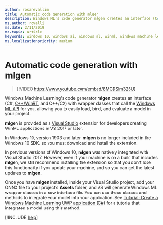 ```yaml
---
author: rosanevallim
title: Automatic code generation with mlgen
description: Windows ML's code generator mlgen creates an interface (C#, C++/WinRT, and C++/CX) that allows you to easily load, bind, and evaluate a model in your app.
ms.author: rovalli
ms.date: 2/11/2019
ms.topic: article
keywords: windows 10, windows ai, windows ml, winml, windows machine learning
ms.localizationpriority: medium
---
```


# Automatic code generation with mlgen

> [!VIDEO https://www.youtube.com/embed/8MCDSlm326U]

Windows Machine Learning's code generator **mlgen** creates an interface (C#, [C++/WinRT](https://docs.microsoft.com/windows/uwp/cpp-and-winrt-apis/), and C++/CX) with wrapper classes that call the [Windows ML API](https://docs.microsoft.com/uwp/api/windows.ai.machinelearning) for you, allowing you to easily load, bind, and evaluate a model in your project.

**mlgen** is provided as a [Visual Studio](https://visualstudio.microsoft.com/downloads/) extension for developers creating WinML applications in VS 2017 or later.

In Windows 10, version 1903 and later, **mlgen** is no longer included in the Windows 10 SDK, so you must download and install the [extension](https://marketplace.visualstudio.com/items?itemName=WinML.mlgen).

In previous versions of Windows 10, **mlgen** was natively integrated with Visual Studio 2017. However, even if your machine is on a build that includes **mlgen**, we still recommend installing the extension so that you don't lose this functionality if you update your machine, and so you can get the latest updates to **mlgen**.

Once you have **mlgen** installed, inside your Visual Studio project, add your ONNX file to your project’s **Assets** folder, and VS will generate Windows ML wrapper classes in a new interface file. You can use these classes and methods to integrate your model into your application. See [Tutorial: Create a Windows Machine Learning UWP application (C#)](get-started-uwp.md) for a tutorial that integrates a model using this method.

[!INCLUDE [help](includes/get-help.md)]
